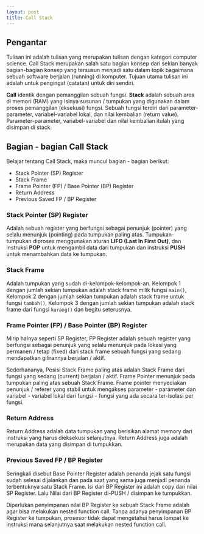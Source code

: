 ```yaml
---
layout: post
title: Call Stack
---
```


## Pengantar
Tulisan ini adalah tulisan yang merupakan tulisan dengan kategori computer science. Call Stack merupakan salah satu bagian 
konsep dari sekian banyak bagian-bagian konsep yang tersusun menjadi satu dalam topik bagaimana sebuah software berjalan 
(running) di komputer. Tujuan utama tulisan ini adalah untuk pengingat (catatan) untuk diri sendiri.

**Call** identik dengan pemanggilan sebuah fungsi. **Stack** adalah sebuah area di memori (RAM) yang isinya susunan / tumpukan 
yang digunakan dalam proses pemanggilan (eksekusi) fungsi. Sebuah fungsi terdiri dari parameter-parameter, variabel-variabel 
lokal, dan nilai kembalian (return value). Parameter-parameter, variabel-variabel dan nilai kembalian itulah yang disimpan di stack.

## Bagian - bagian Call Stack
Belajar tentang Call Stack, maka muncul bagian - bagian berikut:

* Stack Pointer (SP) Register
* Stack Frame
* Frame Pointer (FP) / Base Pointer (BP) Register
* Return Address
* Previous Saved FP / BP Register

### Stack Pointer (SP) Register
Adalah sebuah register yang berfungsi sebagai penunjuk (pointer) yang selalu menunjuk (pointing) pada tumpukan paling atas. 
Tumpukan-tumpukan diproses menggunakan aturan **LIFO (Last In First Out)**, dan instruksi **POP** untuk mengambil data dari 
tumpukan dan instruksi **PUSH** untuk menambahkan data ke tumpukan.

### Stack Frame
Adalah tumpukan yang sudah di-kelompok-kelompok-an. Kelompok 1 dengan jumlah sekian tumpukan adalah stack frame milik fungsi 
`main()`, Kelompok 2 dengan jumlah sekian tumpukan adalah stack frame untuk fungsi `tambah()`, Kelompok 3 dengan jumlah sekian 
tumpukan adalah stack frame dari fungsi `kurang()` dan begitu seterusnya.

### Frame Pointer (FP) / Base Pointer (BP) Register
Mirip halnya seperti SP Register, FP Register adalah sebuah register yang berfungsi sebagai penunjuk yang selalu menunjuk pada 
lokasi yang permanen / tetap (fixed) dari stack frame sebuah fungsi yang sedang mendapatkan gilirannya berjalan / aktif. 

Sederhananya, Posisi Stack Frame paling atas adalah Stack Frame dari fungsi yang sedang (current) berjalan / aktif. Frame 
Pointer menunjuk pada tumpukan paling atas sebuah Stack Frame. Frame pointer menyediakan penunjuk / referer yang stabil untuk 
mengakses parameter - parameter dan variabel - variabel lokal dari fungsi - fungsi yang ada secara ter-isolasi per fungsi. 

### Return Address
Return Address adalah data tumpukan yang berisikan alamat memory dari instruksi yang harus dieksekusi selanjutnya. Return Address juga adalah merupakan data yang disimpan di tumpukkan.

### Previous Saved FP / BP Register
Seringkali disebut Base Pointer Register adalah penanda jejak satu fungsi sudah selesai dijalankan dan pada saat yang sama juga 
menjadi penanda terbentuknya satu Stack Frame. Isi dari BP Register ini adalah copy dari nilai SP Register. Lalu Nilai dari BP 
Register di-PUSH / disimpan ke tumpukkan. 

Diperlukan penyimpanan nilai BP Register ke sebuah Stack Frame adalah agar bisa melakukan nested function call. Tanpa adanya 
penyimpanan BP Register ke tumpukan, prosesor tidak dapat mengetahui harus lompat ke instruksi mana selanjutnya saat melakukan 
nested function call. 
